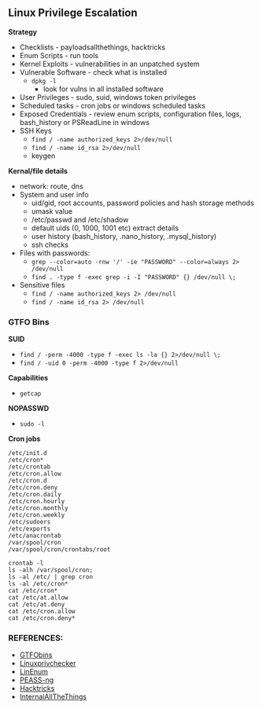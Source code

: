 ## Linux Privilege Escalation

**Strategy**
- Checklists - payloadsallthethings, hacktricks
- Enum Scripts - run tools
- Kernel Exploits - vulnerabilities in an unpatched system
- Vulnerable Software - check what is installed
  - `dpkg -l`
    - look for vulns in all installed software
- User Privileges - sudo, suid, windows token privileges
- Scheduled tasks - cron jobs or windows scheduled tasks
- Exposed Credentials - review enum scripts, configuration files, logs, bash_history or PSReadLine in windows
- SSH Keys
  - `find / -name authorized_keys 2>/dev/null`
  - `find / -name id_rsa 2>/dev/null`
  - keygen


**Kernal/file details**
  - network: route, dns
  - System and user info
    - uid/gid, root accounts, password policies and hash storage methods
    - umask value
    - /etc/passwd and /etc/shadow
    - default uids (0, 1000, 1001 etc) extract details
    - user history (bash_history, .nano_history, .mysql_history)
    - ssh checks
  - Files with passwords:
    - `grep --color=auto -rnw '/' -ie "PASSWORD" --color=always 2> /dev/null`
    - `find . -type f -exec grep -i -I "PASSWORD" {} /dev/null \;`
  - Sensitive files
    - `find / -name authorized_keys 2> /dev/null`
    - `find / -name id_rsa 2> /dev/null`

### GTFO Bins
**SUID**
  - `find / -perm -4000 -type f -exec ls -la {} 2>/dev/null \;`
  - `find / -uid 0 -perm -4000 -type f 2>/dev/null`

**Capabilities**
  - `getcap`
    
**NOPASSWD**
  - `sudo -l`

**Cron jobs**
```
/etc/init.d
/etc/cron*
/etc/crontab
/etc/cron.allow
/etc/cron.d 
/etc/cron.deny
/etc/cron.daily
/etc/cron.hourly
/etc/cron.monthly
/etc/cron.weekly
/etc/sudoers
/etc/exports
/etc/anacrontab
/var/spool/cron
/var/spool/cron/crontabs/root

crontab -l
ls -alh /var/spool/cron;
ls -al /etc/ | grep cron
ls -al /etc/cron*
cat /etc/cron*
cat /etc/at.allow
cat /etc/at.deny
cat /etc/cron.allow
cat /etc/cron.deny*
```


### REFERENCES:
- [GTFObins](https://gtfobins.github.io/)
- [Linuxprivchecker](https://github.com/sleventyeleven/linuxprivchecker)
- [LinEnum](https://github.com/rebootuser/LinEnum)
- [PEASS-ng](https://github.com/peass-ng/PEASS-ng)
- [Hacktricks](https://book.hacktricks.wiki/en/linux-hardening/linux-privilege-escalation-checklist.html)
- [InternalAllTheThings](https://swisskyrepo.github.io/InternalAllTheThings/redteam/escalation/linux-privilege-escalation/)

